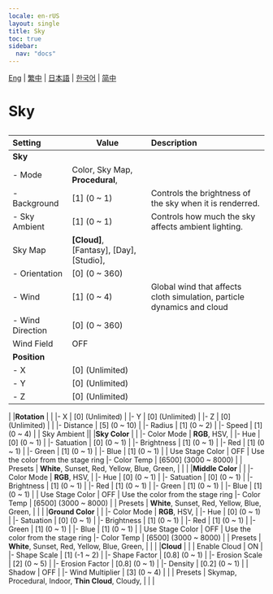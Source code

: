 ```yaml
---
locale: en-rUS
layout: single
title: Sky
toc: true
sidebar:
  nav: "docs"
---
```

[Eng](/dancexr/menu/2025.4/scene/sky) | [繁中](/tw/dancexr/menu/2025.4/scene/sky) | [日本語](/jp/dancexr/menu/2025.4/scene/sky) | [한국어](/kr/dancexr/menu/2025.4/scene/sky) | [简中](/zh/dancexr/menu/2025.4/scene/sky)

# Sky

## 

| Setting | Value | Description |
| :--- | --- | :--- |
|**Sky** | | 
|- Mode | Color, Sky Map, **Procedural**,  | 
|- Background | [1] (0 ~ 1) | Controls the brightness of the sky when it is renderred.
|- Sky Ambient | [1] (0 ~ 1) | Controls how much the sky affects ambient lighting.
| Sky Map |  **[Cloud]**,  [Fantasy],  [Day],  [Studio],  |  |
|- Orientation | [0] (0 ~ 360) | 
|- Wind | [1] (0 ~ 4) | Global wind that affects cloth simulation, particle dynamics and cloud
|- Wind Direction | [0] (0 ~ 360) | 
| Wind Field | OFF | 
|**Position** | | 
|- X | [0] (Unlimited) | 
|- Y | [0] (Unlimited) | 
|- Z | [0] (Unlimited) | 
|
|**Rotation** | | 
|- X | [0] (Unlimited) | 
|- Y | [0] (Unlimited) | 
|- Z | [0] (Unlimited) | 
|
|- Distance | [5] (0 ~ 10) | 
|- Radius | [1] (0 ~ 2) | 
|- Speed | [1] (0 ~ 4) | 
| Sky Ambient || 
|**Sky Color** | | 
|- Color Mode | **RGB**, HSV,  | 
|- Hue | [0] (0 ~ 1) | 
|- Satuation | [0] (0 ~ 1) | 
|- Brightness | [1] (0 ~ 1) | 
|- Red | [1] (0 ~ 1) | 
|- Green | [1] (0 ~ 1) | 
|- Blue | [1] (0 ~ 1) | 
| Use Stage Color | OFF | Use the color from the stage ring
|- Color Temp | [6500] (3000 ~ 8000) | 
| Presets |  **White**,  Sunset,  Red,  Yellow,  Blue,  Green,  |  |
|
|**Middle Color** | | 
|- Color Mode | **RGB**, HSV,  | 
|- Hue | [0] (0 ~ 1) | 
|- Satuation | [0] (0 ~ 1) | 
|- Brightness | [1] (0 ~ 1) | 
|- Red | [1] (0 ~ 1) | 
|- Green | [1] (0 ~ 1) | 
|- Blue | [1] (0 ~ 1) | 
| Use Stage Color | OFF | Use the color from the stage ring
|- Color Temp | [6500] (3000 ~ 8000) | 
| Presets |  **White**,  Sunset,  Red,  Yellow,  Blue,  Green,  |  |
|
|**Ground Color** | | 
|- Color Mode | **RGB**, HSV,  | 
|- Hue | [0] (0 ~ 1) | 
|- Satuation | [0] (0 ~ 1) | 
|- Brightness | [1] (0 ~ 1) | 
|- Red | [1] (0 ~ 1) | 
|- Green | [1] (0 ~ 1) | 
|- Blue | [1] (0 ~ 1) | 
| Use Stage Color | OFF | Use the color from the stage ring
|- Color Temp | [6500] (3000 ~ 8000) | 
| Presets |  **White**,  Sunset,  Red,  Yellow,  Blue,  Green,  |  |
|
|**Cloud** | | 
| Enable Cloud | ON | 
|- Shape Scale | [1] (-1 ~ 2) | 
|- Shape Factor | [0.8] (0 ~ 1) | 
|- Erosion Scale | [2] (0 ~ 5) | 
|- Erosion Factor | [0.8] (0 ~ 1) | 
|- Density | [0.2] (0 ~ 1) | 
| Shadow | OFF | 
|- Wind Multiplier | [3] (0 ~ 4) | 
|
| Presets |  Skymap,  Procedural,  Indoor,  **Thin Cloud**,  Cloudy,  |  |
|
